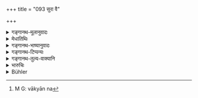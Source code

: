 +++
title = "093 सुरा वै"

+++

<details><summary>गङ्गानथ-मूलानुवादः</summary>

Wine indeed is the dirty refuse of grains, and sin also is called ‘dirt’; for this reason the Brāhmaṇa, the Kṣatriya and the Vaiśya shall not drink wine.—(93)
</details>

<details><summary>मेधातिथिः</summary>

**अन्न**शब्दो यद्य् अप्य् अदनक्रियाकर्मणि व्युत्पाद्यते, तथापि व्रीह्यादिप्रभृताव् एव भक्तसक्त्वपूपादौ प्रसिद्धतरप्रयोगः । तथा च "अन्नेन व्यञ्जनम्" (पाण् २.१.३४) इति भेदोपपत्तिः । अतः पिष्टविकारत्वात् सुराया अन्नव्यपदेशे लब्धे **अन्नानां मलम्** इति निवारणोपपत्तौ पैष्ट्याः सुरायाः प्रतिषेधे लिङ्गम् इदम् । 

- लिङ्गं त्रयाणां वर्णानां संपद्यते । ब्राह्मणक्षत्रियवैश्यैर् अपि वर्णैः पेष्टी न पातव्या । किं च सैव सुरा मुख्या गौडीमाध्व्योः । एवं यथा सीधुमाध्वीकयोर् गुरु प्रायश्चित्तं न तथान्येषाम् अरिष्टादीनाम् मद्यानाम् । 

- **मल**शब्दः **पाप्मे**ति व्याख्यातो निन्दातिशयदर्शनार्थः । सत्य् अपि प्रायश्चित्तप्रकरणे वाक्यात्[^१२४] सुरापाननिषेधो ऽयम् । भिन्नवाक्यत्वाच् च नार्थवादः ॥ ११.९३ ॥


[^१२४]:
     M G: vākyān na
</details>

<details><summary>गङ्गानथ-भाष्यानुवादः</summary>

Though the term ‘*anna*’ denotes literally ‘*what is eaten*,’ *food*, yet it is more commonly applied to the *Vrīhi* and other *grains*, as also to cooked rice, fried flour, cakes and so forth. It is on this basis that Pāṇini (2.1.34) has made a distinction between ‘*anna*’ and ‘*vyañjana*.’

Thus then, inasmuch as wine is obtained from grains, it becomes liable to be spoken of as ‘*anna*,’ ‘*grain*,’ and it comes to be spoken of as ‘*the dirty refuse of grains*.’ This description of wine is indicative of the fact that its use is forbidden. And this indication applies to all the three higher castes:—that the wine extracted from grains should not be drunk by the Brāhmaṇa, the Kṣatriya or the Vaiśya. Then again it is this wine extracted from grains to which the name is applicable more directly than to the other two varieties, the *Gauḍī* and the *Mādhvī*. Further, the expiation in the case of other distilled liquors is not so heavy as in the case of the *Sīdhu* (*i.e*., the *Gauḍī*) and the
*Mādhvī*.

‘*Sin also is called* *dirt*,’—this has been added with a view to indicate that wine is a most despicable thing.

Though the subject-matter of the present context is Expiation, yet the Syntactical Indication of the present verse clearly points to the
*prohibition* of wine. And since it is a distinct sentence, it cannot be
regarded as a mere declamation.—(93)
</details>

<details><summary>गङ्गानथ-टिप्पन्यः</summary>

This verse is quoted in *Vīramitrodaya* (Āhnika p. 548);—in *Aparārka*
(p. 1044), which adds the following notes:—‘Being the refuse of grains’
is applicable only to that liquor which is distilled from ground grains,
and not to those distilled from molasses and honey, as neither of these
two latter is ‘grain,’ which name is applicable only to *Vrīhi* and
other corns; thus then the drinking of liquor distilled from grains is
forbidden for all twice-born men, and the other two kinds for the
Brāhmaṇa only.

It is quoted in *Mitākṣarā* (3.253), firstly to the effect that ‘*Surā*’
is the name of that liquor which is distilled from grains;—secondly to
the effect that this liquor is forbidden for all ‘the three higher
castes, while that distilled from honey or molasses is forbidden for the
Brāhmaṇa only;—in *Prāyaścittaviveka* (p. 89), which adds that
‘*annānām*’ stands not only for *rice*, but for barley, wheat and other
grains also,—hence it is that the wine produced by the fermentation of
grains is called ‘*Surā*—and in *Smṛtisāroddhāra* (p. 355), to the
effect that the name ‘*Surā*’ d irectly denotes wine made from grains
only.
</details>

<details><summary>गङ्गानथ-तुल्य-वाक्यानि</summary>

**(verses 11.90-93)  
**

See Comparative notes for [Verse
11.90].
</details>

<details><summary>भारुचिः</summary>

केचिद् अत्र "गौडी"श्लोकं पूर्वं पठन्ति, पश्चाद् इमम् "सुरा वै मलम् अन्नानाम्" इति । तैर् अप्य् एतौ विपर्यस्य श्लोकौ व्याखेयाव् अर्थक्रमेण, ये पुनः "सुरा वै मलम् अन्नानाम्" इत्य् एतं पूर्वं पठन्ति, तेषाम् अर्थक्रम एव । अतः पूर्वम् अयम् अस्माभिः पठ्यते । **सुरा** लोकप्रसिद्धा गवादिवत् । अन्नमलत्वं चार्थवादस्, तस्मात् पानविद्वेषणार्थः । न हेतुः प्रतिषेधविधेर्, हेतुत्वे सति सर्वस्यान्नमलस्याभक्ष्यत्वं स्यान् मण्डादेः, हेतुमालाप्रसङ्गश् च स्यात् । अन्नमलत्वाद् अपेया सुरा, अन्नमलं पुनः कस्माद् अपेयम् इति । अत्र कारणं वक्तव्यं भवति । यतो ऽयम् अर्थवादः, न हेतुः । एवं च सति प्रसन्नापि सती सुरान्नमलत्वेन निन्द्यते । **पाप्मा च मलम् उच्यते** । अयम् अप्य् अर्थवादो निवृत्त्यर्थ एव । येन नान्नमलत्वं पाप्मनो हेतुः, किं तर्हि सुरापानम् । यतः द्विजतिभिर् अपेया सा । एवं च सुराया अपेयत्वे सिद्धे "सुरां पीत्वा द्विजो मोहात्" इति युक्तः प्रायस्चित्तविधिः । एवं तावद् अन्नमलाद् लिङ्गात् पैष्टी मुख्यसुरा द्विजातीनां प्रतिषिद्धा । अधुना त्व् असुरामद्यप्रतिषेधार्थं ब्राह्मणानाम् इदम् आरभ्यते ॥ ११.९२ ॥
</details>

<details><summary>Bühler</summary>

094	Sura, indeed, is the dirty refuse (mala) of grain, sin also is called dirt (mala); hence a Brahmana, a Kshatriya, and a Vaisya shall not drink Sura.
</details>
